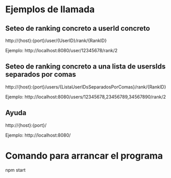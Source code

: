 # Ejemplos de llamada
## Seteo de ranking concreto a userId concreto
http://{host}:{port}/user/{UserID}/rank/{RankID}

Ejemplo:
http://localhost:8080/user/12345678/rank/2

## Seteo de ranking concreto a una lista de usersIds separados por comas
http://{host}:{port}/users/{ListaUserIDsSeparadosPorComas}/rank/{RankID}

Ejemplo:
http://localhost:8080/users/12345678,23456789,34567890/rank/2

## Ayuda
http://{host}:{port}/

Ejemplo:
http://localhost:8080/


# Comando para arrancar el programa
npm start